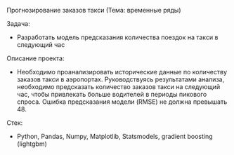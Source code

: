 Прогнозирование заказов такси (Тема: временные ряды)

Задача:
* Разработать модель предсказания количества поездок на такси в следующий час

Описание проекта:
* Необходимо проанализировать исторические данные по количеству заказов такси в аэропортах. Руководствуясь результатами анализа, необходимо предсказать количество заказов такси на следующий час, чтобы привлекать больше водителей в периоды пикового спроса. Ошибка предсказания модели (RMSE) не должна превышать 48.

Стек:
* Python, Pandas, Numpy, Matplotlib, Statsmodels, gradient boosting (lightgbm)
